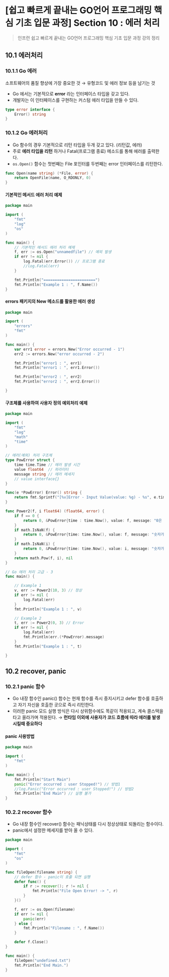 # [쉽고 빠르게 끝내는 GO언어 프로그래밍 핵심 기초 입문 과정] Section 10 : 에러 처리


> 인프런 쉽고 빠르게 끝내는 GO언어 프로그래밍 핵심 기초 입문 과정 강의 정리 

## 10.1 에러처리
### 10.1.1 Go 에러
소프트웨어의 품질 향상에 가장 중요한 것 → 유형코드 및 에러 정보 등을 남기는 것
- Go 에서는 기본적으로 **error** 라는 인터페이스 타입을 갖고 있다.
- 개발자는 이 인터페이스를 구현하는 커스텀 에러 타입을 만들 수 있다.

```go
type error interface {
    Error() string
}
```

### 10.1.2 Go 에러처리
- Go 함수의 경우 기본적으로 리턴 타입을 두개 갖고 있다. (리턴값, 에러)
- 주로 **에러 타입을 리턴** 하거나 Fatal(프로그램 종료) 메소드를 통해 에러를 출력한다.
- `os.Open()` 함수는 첫번째는 File 포인터를 두번째는 error 인터페이스를 리턴한다.

```go
func Open(name string) (*File, error) {
	return OpenFile(name, O_RDONLY, 0)
}
```

#### 기본적인 메서드 에러 처리 예제

```go
package main

import (
	"fmt"
	"log"
	"os"
)

func main() {
	// 기본적인 메서드 에러 처리 예제
	f, err := os.Open("unnamedfile") // 예외 발생
	if err != nil {
		log.Fatal(err.Error()) // 프로그램 종료
		//log.Fatal(err)
	}

	fmt.Println("=======================")
	fmt.Println("Example 1 : ", f.Name())
}
```

#### errors 패키지의 New 메소드를 활용한 에러 생성

```go
package main

import (
	"errors"
	"fmt"
)

func main() {
	var err1 error = errors.New("Error occurred - 1")
	err2 := errors.New("error occurred - 2")

	fmt.Println("error1 : ", err1)
	fmt.Println("error1 : ", err1.Error())

	fmt.Println("error2 : ", err2)
	fmt.Println("error2 : ", err2.Error())

}
```

#### 구조체를 사용하여 사용자 정의 예외처리 예제

```go
package main

import (
	"fmt"
	"log"
	"math"
	"time"
)

// 에러(예외) 처리 구조체
type PowError struct {
	time time.Time // 에러 발생 시간
	value float64  // 파라미터
	message string // 에러 메세지
	// value interface{}
}

func(e *PowError) Error() string {
	return fmt.Sprintf("[%v]Error - Input Value(value: %g) - %s", e.time, e.value, e.message)
}

func Power2(f, i float64) (float64, error) {
	if f == 0 {
		return 0, &PowError{time : time.Now(), value: f, message: "0은 사용할 수 없습니다."}
	}
	if math.IsNaN(f) {
		return 0, &PowError{time: time.Now(), value: f, message: "숫자가 아닙니다."}
	}
	if math.IsNaN(i) {
		return 0, &PowError{time: time.Now(), value: i, message: "숫자가 아닙니다."}
	}
	return math.Pow(f, i), nil
}

// Go 에러 처리 고급 - 3
func main() {

	// Example 1
	v, err := Power2(10, 3) // 정상
	if err != nil {
		log.Fatal(err)
	}
	fmt.Println("Example 1 : ", v)

	// Example 2
	t, err := Power2(0, 3) // Error
	if err != nil {
		log.Fatal(err)
		fmt.Println(err.(*PowError).message)
	}
	fmt.Println("Example 1 : ", t)

}
```
## 10.2 recover, panic
### 10.2.1 panic 함수
- Go 내장 함수인 panic() 함수는 현재 함수를 즉시 중지시키고 defer 함수를 호출하고 자기 자신을 호출한 곳으로 즉시 리턴한다.
- 이러한 panic 모드 실행 방식은 다시 상위함수에도 똑같이 적용되고, 계속 콜스택을 타고 올라가며 적용된다. → **런타임 이외에 사용자가 코드 흐름에 따라 에러를 발생 시킬때 중요하다**

#### panic 사용방법

```go
package main

import (
	"fmt"
)

func main() {
	fmt.Println("Start Main")
	panic("Error occurred : user Stopped!") // 방법1
	//log.Panic("Error occurred : user Stopped!") // 방법2
	fmt.Println("End Main")	// 실행 불가
}
```

### 10.2.2 recover 함수
- Go 내장 함수인 recover() 함수는 패닉상태를 다시 정상상태로 되돌리는 함수이다.
- panic에서 설정한 메세지를 받아 올 수 있다.

```go
package main

import (
	"fmt"
	"os"
)

func fileOpen(filename string) {
	// defer 함수 - panic이 호출 되면 실행
	defer func() {
		if r := recover(); r != nil {
			fmt.Println("File Open Error! -> ", r)
		}
	}()

	f, err := os.Open(filename)
	if err != nil {
		panic(err)
	} else {
		fmt.Println("Filename : ", f.Name())
	}

	defer f.Close()
}

func main() {
	fileOpen("undefined.txt")
	fmt.Println("End Main.")
}
```
